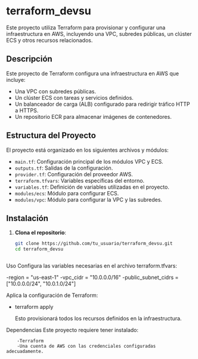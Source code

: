 # terraform_devsu

Este proyecto utiliza Terraform para provisionar y configurar una infraestructura en AWS, incluyendo una VPC, subredes públicas, un clúster ECS y otros recursos relacionados.

## Descripción

Este proyecto de Terraform configura una infraestructura en AWS que incluye:

- Una VPC con subredes públicas.
- Un clúster ECS con tareas y servicios definidos.
- Un balanceador de carga (ALB) configurado para redirigir tráfico HTTP a HTTPS.
- Un repositorio ECR para almacenar imágenes de contenedores.

## Estructura del Proyecto

El proyecto está organizado en los siguientes archivos y módulos:

- `main.tf`: Configuración principal de los módulos VPC y ECS.
- `outputs.tf`: Salidas de la configuración.
- `provider.tf`: Configuración del proveedor AWS.
- `terraform.tfvars`: Variables específicas del entorno.
- `variables.tf`: Definición de variables utilizadas en el proyecto.
- `modules/ecs`: Módulo para configurar ECS.
- `modules/vpc`: Módulo para configurar la VPC y las subredes.

## Instalación

1. **Clona el repositorio**:
   ```sh
   git clone https://github.com/tu_usuario/terraform_devsu.git
   cd terraform_devsu



Uso
Configura las variables necesarias en el archivo terraform.tfvars:


-region               = "us-east-1"
-vpc_cidr             = "10.0.0.0/16"
-public_subnet_cidrs  = ["10.0.0.0/24", "10.0.1.0/24"]


Aplica la configuración de Terraform:

- terraform apply

    Esto provisionará todos los recursos definidos en la infraestructura.

Dependencias
   Este proyecto requiere tener instalado:

        -Terraform
        -Una cuenta de AWS con las credenciales configuradas adecuadamente.


